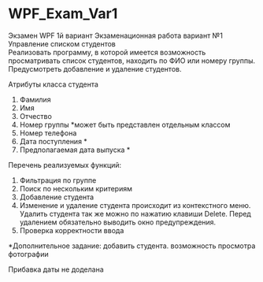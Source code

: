 # WPF_Exam_Var1
Экзамен WPF 1й вариант
Экзаменационная работа вариант №1
Управление списком студентов	
Реализовать программу, в которой имеется возможность просматривать список студентов, находить по ФИО или номеру группы.
Предусмотреть добавление и удаление студентов.

Атрибуты класса студента
1)	Фамилия
2)	Имя
3)	Отчество
4)	Номер группы *может быть представлен отдельным классом
5)	Номер телефона
6)	Дата поступления *
7)	Предполагаемая дата выпуска *

Перечень реализуемых функций:
1)	Фильтрация по группе
2)	Поиск по нескольким критериям
3)	Добавление студента
4)	Изменение и удаление студента происходит из контекстного меню. Удалить студента так же можно по нажатию клавиши Dеlеtе. Перед удалением
обязательно выводить окно предупреждения.
5)	Проверка корректности ввода 

 
*Дополнительное задание: добавить студента.
возможность просмотра фотографии

Прибавка даты не доделана
